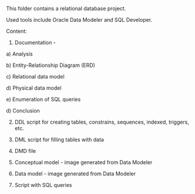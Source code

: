 This folder contains a relational database project.

Used tools include Oracle Data Modeler and SQL Developer.


Content:

1. Documentation -
   
  a) Analysis
  
  b) Entity-Relationship Diagram (ERD)
  
  c) Relational data model
  
  d) Physical data model
  
  e) Enumeration of SQL queries
  
  d) Conclusion


2. DDL script for creating tables, constrains, sequences, indexed, triggers, etc.
   
3. DML script for filling tables with data
   
4. DMD file

5. Conceptual model - image generated from Data Modeler

6. Data model - image generated from Data Modeler

7. Script with SQL queries
